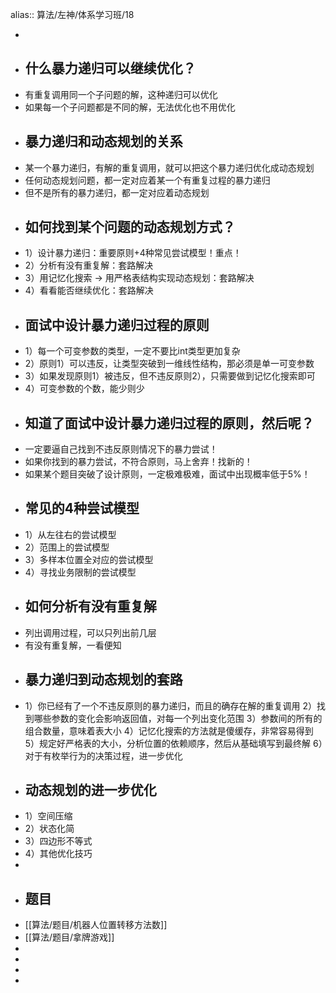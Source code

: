 alias:: 算法/左神/体系学习班/18

-
- ## 什么暴力递归可以继续优化？
- 有重复调用同一个子问题的解，这种递归可以优化
- 如果每一个子问题都是不同的解，无法优化也不用优化
- ## 暴力递归和动态规划的关系
- 某一个暴力递归，有解的重复调用，就可以把这个暴力递归优化成动态规划
- 任何动态规划问题，都一定对应着某一个有重复过程的暴力递归
- 但不是所有的暴力递归，都一定对应着动态规划
- ## 如何找到某个问题的动态规划方式？
- 1）设计暴力递归：重要原则+4种常见尝试模型！重点！
- 2）分析有没有重复解：套路解决
- 3）用记忆化搜索 -> 用严格表结构实现动态规划：套路解决
- 4）看看能否继续优化：套路解决
- ## 面试中设计暴力递归过程的原则
- 1）每一个可变参数的类型，一定不要比int类型更加复杂
- 2）原则1）可以违反，让类型突破到一维线性结构，那必须是单一可变参数
- 3）如果发现原则1）被违反，但不违反原则2），只需要做到记忆化搜索即可
- 4）可变参数的个数，能少则少
- ## 知道了面试中设计暴力递归过程的原则，然后呢？
- 一定要逼自己找到不违反原则情况下的暴力尝试！
- 如果你找到的暴力尝试，不符合原则，马上舍弃！找新的！
- 如果某个题目突破了设计原则，一定极难极难，面试中出现概率低于5%！
- ## 常见的4种尝试模型
- 1）从左往右的尝试模型
- 2）范围上的尝试模型
- 3）多样本位置全对应的尝试模型
- 4）寻找业务限制的尝试模型
- ## 如何分析有没有重复解
- 列出调用过程，可以只列出前几层
- 有没有重复解，一看便知
- ## 暴力递归到动态规划的套路
- 1）你已经有了一个不违反原则的暴力递归，而且的确存在解的重复调用
  2）找到哪些参数的变化会影响返回值，对每一个列出变化范围
  3）参数间的所有的组合数量，意味着表大小
  4）记忆化搜索的方法就是傻缓存，非常容易得到
  5）规定好严格表的大小，分析位置的依赖顺序，然后从基础填写到最终解
  6）对于有枚举行为的决策过程，进一步优化
- ## 动态规划的进一步优化
- 1）空间压缩
- 2）状态化简
- 3）四边形不等式
- 4）其他优化技巧
-
- ## 题目
- [[算法/题目/机器人位置转移方法数]]
- [[算法/题目/拿牌游戏]]
-
-
-
-